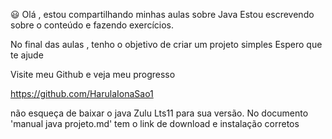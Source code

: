 :smiley: Olá , estou compartilhando minhas aulas sobre Java
Estou escrevendo sobre o conteúdo e fazendo exercícios. 

No final das aulas , tenho o objetivo de criar um projeto simples
Espero que te ajude

Visite meu Github e veja meu progresso

https://github.com/HarulaIonaSao1

não esqueça de baixar o java Zulu Lts11 para sua versão.
No documento 'manual java projeto.md' tem o link de download e instalação corretos